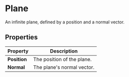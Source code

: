 # Plane

An infinite plane, defined by a position and a normal vector.

## Properties

| **Property** | **Description**            |
| ------------ | -------------------------- |
| **Position** | The position of the plane. |
| **Normal**   | The plane's normal vector. |
